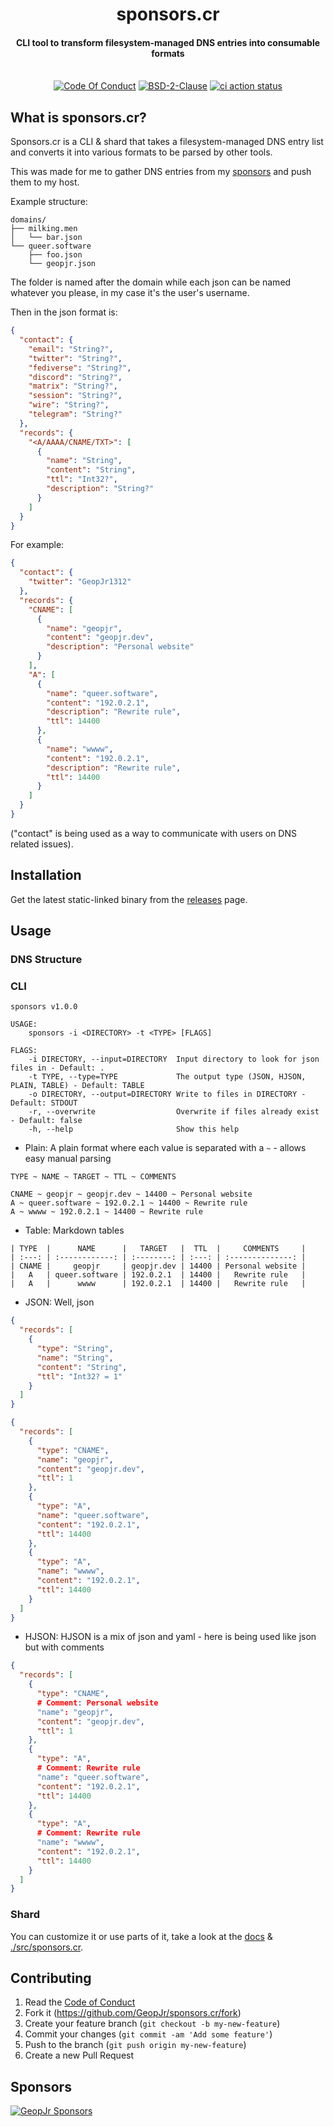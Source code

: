 <h1 align="center">sponsors.cr</h1>
<h4 align="center">CLI tool to transform filesystem-managed DNS entries into consumable formats</h4>
<p align="center">
  <br />
    <a href="https://github.com/GeopJr/sponsors.cr/blob/main/CODE_OF_CONDUCT.md"><img src="https://img.shields.io/badge/Contributor%20Covenant-v2.1-ffffff.svg?style=for-the-badge&labelColor=000000" alt="Code Of Conduct" /></a>
    <a href="https://github.com/GeopJr/sponsors.cr/blob/main/LICENSE"><img src="https://img.shields.io/badge/LICENSE-BSD--2--Clause-ffffff.svg?style=for-the-badge&labelColor=000000" alt="BSD-2-Clause" /></a>
    <a href="https://github.com/GeopJr/sponsors.cr/actions"><img src="https://img.shields.io/github/workflow/status/geopjr/sponsors.cr/Specs%20&%20Lint/main?labelColor=000000&style=for-the-badge" alt="ci action status" /></a>
</p>

## What is sponsors.cr?

Sponsors.cr is a CLI & shard that takes a filesystem-managed DNS entry list and converts it into various formats to be parsed by other tools.

This was made for me to gather DNS entries from my [sponsors](https://github.com/sponsors/GeopJr) and push them to my host.

Example structure:

```tree
domains/
├── milking.men
│   └── bar.json
└── queer.software
    ├── foo.json
    └── geopjr.json
```

The folder is named after the domain while each json can be named whatever you please, in my case it's the user's username.

Then in the json format is:

```json
{
  "contact": {
    "email": "String?",
    "twitter": "String?",
    "fediverse": "String?",
    "discord": "String?",
    "matrix": "String?",
    "session": "String?",
    "wire": "String?",
    "telegram": "String?"
  },
  "records": {
    "<A/AAAA/CNAME/TXT>": [
      {
        "name": "String",
        "content": "String",
        "ttl": "Int32?",
        "description": "String?"
      }
    ]
  }
}
```

For example:

```json
{
  "contact": {
    "twitter": "GeopJr1312"
  },
  "records": {
    "CNAME": [
      {
        "name": "geopjr",
        "content": "geopjr.dev",
        "description": "Personal website"
      }
    ],
    "A": [
      {
        "name": "queer.software",
        "content": "192.0.2.1",
        "description": "Rewrite rule",
        "ttl": 14400
      },
      {
        "name": "wwww",
        "content": "192.0.2.1",
        "description": "Rewrite rule",
        "ttl": 14400
      }
    ]
  }
}
```

("contact" is being used as a way to communicate with users on DNS related issues).

## Installation

Get the latest static-linked binary from the [releases](https://github.com/GeopJr/sponsors.cr/releases/latest) page.

## Usage

### DNS Structure

### CLI

```crystal
sponsors v1.0.0

USAGE:
    sponsors -i <DIRECTORY> -t <TYPE> [FLAGS]

FLAGS:
    -i DIRECTORY, --input=DIRECTORY  Input directory to look for json files in - Default: .
    -t TYPE, --type=TYPE             The output type (JSON, HJSON, PLAIN, TABLE) - Default: TABLE
    -o DIRECTORY, --output=DIRECTORY Write to files in DIRECTORY - Default: STDOUT
    -r, --overwrite                  Overwrite if files already exist - Default: false
    -h, --help                       Show this help
```

- Plain: A plain format where each value is separated with a `~` - allows easy manual parsing

```
TYPE ~ NAME ~ TARGET ~ TTL ~ COMMENTS
```

```
CNAME ~ geopjr ~ geopjr.dev ~ 14400 ~ Personal website
A ~ queer.software ~ 192.0.2.1 ~ 14400 ~ Rewrite rule
A ~ wwww ~ 192.0.2.1 ~ 14400 ~ Rewrite rule
```

- Table: Markdown tables

```
| TYPE  |      NAME      |   TARGET   |  TTL  |     COMMENTS     |
| :---: | :------------: | :--------: | :---: | :--------------: |
| CNAME |     geopjr     | geopjr.dev | 14400 | Personal website |
|   A   | queer.software | 192.0.2.1  | 14400 |   Rewrite rule   |
|   A   |      wwww      | 192.0.2.1  | 14400 |   Rewrite rule   |
```

- JSON: Well, json

```json
{
  "records": [
    {
      "type": "String",
      "name": "String",
      "content": "String",
      "ttl": "Int32? = 1"
    }
  ]
}
```

```json
{
  "records": [
    {
      "type": "CNAME",
      "name": "geopjr",
      "content": "geopjr.dev",
      "ttl": 1
    },
    {
      "type": "A",
      "name": "queer.software",
      "content": "192.0.2.1",
      "ttl": 14400
    },
    {
      "type": "A",
      "name": "wwww",
      "content": "192.0.2.1",
      "ttl": 14400
    }
  ]
}
```

- HJSON: HJSON is a mix of json and yaml - here is being used like json but with comments

```json
{
  "records": [
    {
      "type": "CNAME",
      # Comment: Personal website
      "name": "geopjr",
      "content": "geopjr.dev",
      "ttl": 1
    },
    {
      "type": "A",
      # Comment: Rewrite rule
      "name": "queer.software",
      "content": "192.0.2.1",
      "ttl": 14400
    },
    {
      "type": "A",
      # Comment: Rewrite rule
      "name": "wwww",
      "content": "192.0.2.1",
      "ttl": 14400
    }
  ]
}
```

### Shard

You can customize it or use parts of it, take a look at the [docs](https://geopjr.github.io/sponsors.cr/) & [./src/sponsors.cr](./src/sponsors.cr).

## Contributing

1. Read the [Code of Conduct](https://github.com/GeopJr/sponsors.cr/blob/main/CODE_OF_CONDUCT.md)
2. Fork it (<https://github.com/GeopJr/sponsors.cr/fork>)
3. Create your feature branch (`git checkout -b my-new-feature`)
4. Commit your changes (`git commit -am 'Add some feature'`)
5. Push to the branch (`git push origin my-new-feature`)
6. Create a new Pull Request

## Sponsors

<p align="center">

[![GeopJr Sponsors](https://cdn.jsdelivr.net/gh/GeopJr/GeopJr@main/sponsors.svg)](https://github.com/sponsors/GeopJr)

</p>
